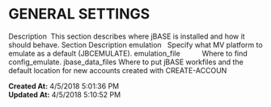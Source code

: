 # GENERAL SETTINGS

Description  This section describes where jBASE is installed and how it should behave. Section Description emulation   Specify what MV platform to emulate as a default (JBCEMULATE). emulation_file           Where to find config_emulate. jbase_data_files Where to put jBASE workfiles and the default location for new accounts created with CREATE-ACCOUN  

**Created At:** 4/5/2018 5:01:36 PM  
**Updated At:** 4/5/2018 5:10:52 PM  

